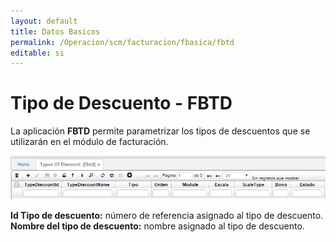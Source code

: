 ```yaml
---
layout: default
title: Datos Basicos
permalink: /Operacion/scm/facturacion/fbasica/fbtd
editable: si
---
```


# Tipo de Descuento - FBTD

La aplicación **FBTD** permite parametrizar los tipos de descuentos que se utilizarán en el módulo de facturación.

![](fbtd1.png)

**Id Tipo de descuento:** número de referencia asignado al tipo de descuento.  
**Nombre del tipo de descuento:** nombre asignado al tipo de descuento.  


